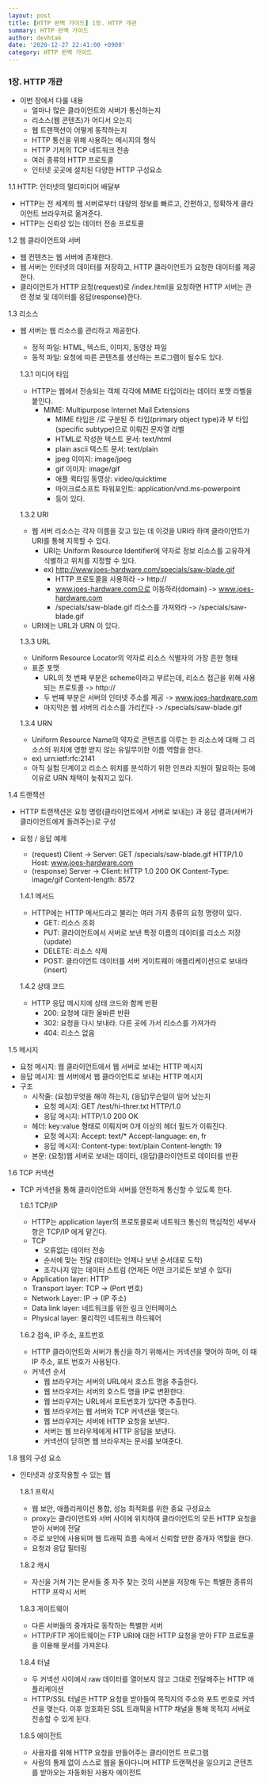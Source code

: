 ```yaml
---
layout: post
title: [HTTP 완벽 가이드] 1장. HTTP 개관 
summary: HTTP 완벽 가이드
author: devhtak
date: '2020-12-27 22:41:00 +0900'
category: HTTP 완벽 가이드
---
```


### 1장. HTTP 개관

- 이번 장에서 다룰 내용
  - 얼마나 많은 클라이언트와 서버가 통신하는지
  - 리소스(웹 콘텐츠)가 어디서 오는지
  - 웹 트랜잭션이 어떻게 동작하는지
  - HTTP 통신을 위해 사용하는 메시지의 형식
  - HTTP 기저의 TCP 네트워크 전송
  - 여러 종류의 HTTP 프로토콜
  - 인터넷 곳곳에 설치된 다양한 HTTP 구성요소
  
1.1 HTTP: 인터넷의 멀티미디어 배달부

- HTTP는 전 세계의 웹 서버로부터 대량의 정보를 빠르고, 간편하고, 정확하게 클라이언트 브라우저로 옮겨준다.
- HTTP는 신뢰성 있는 데이터 전송 프로토콜

1.2 웹 클라이언트와 서버

- 웹 컨텐츠는 웹 서버에 존재한다.
- 웹 서버는 인터넷의 데이터를 저장하고, HTTP 클라이언트가 요청한 데이터를 제공한다.
- 클라이언트가 HTTP 요청(request)로 /index.html을 요청하면 HTTP 서버는 관련 정보 및 데이터를 응답(response)한다.

1.3 리소스

- 웹 서버는 웹 리소스를 관리하고 제공한다.
  - 정적 파일: HTML, 텍스트, 이미지, 동영상 파일
  - 동적 파일: 요청에 따른 콘텐츠를 생산하는 프로그램이 될수도 있다.
  
  1.3.1 미디어 타입

  - HTTP는 웹에서 전송되는 객체 각각에 MIME 타입이라는 데이터 포맷 라벨을 붙인다.
    - MIME: Multipurpose Internet Mail Extensions
      - MIME 타입은 /로 구분된 주 타입(primary object type)과 부 타입(specific subtype)으로 이뤄진 문자열 라벨
      - HTML로 작성한 텍스트 문서: text/html
      - plain ascii 텍스트 문서: text/plain
      - jpeg 이미지: image/jpeg
      - gif 이미지: image/gif
      - 애플 퀵타임 동영상: video/quicktime
      - 마이크로소프트 파워포인트: application/vnd.ms-powerpoint
      - 등이 있다.

  1.3.2 URI

  - 웹 서버 리소스는 각자 이름을 갖고 있는 데 이것을 URI라 하며 클라이언트가 URI를 통해 지목할 수 있다.
    - URI는 Uniform Resource Identifier에 약자로 정보 리소스를 고유하게 식별하고 위치를 지정할 수 있다.
    - ex) http://www.joes-hardware.com/specials/saw-blade.gif
      - HTTP 프로토콜을 사용하라 -> http://
      - www.joes-hardware.com으로 이동하라(domain) -> www.joes-hardware.com
      - /specials/saw-blade.gif 리소스를 가져와라 -> /specials/saw-blade.gif
  - URI에는 URL과 URN 이 있다.

  1.3.3 URL

  - Uniform Resource Locator의 약자로 리소스 식별자의 가장 흔한 형태
  - 표준 포맷
    - URL의 첫 번째 부분은 scheme이라고 부르는데, 리소스 접근을 위해 사용되는 프로토콜 -> http://
    - 두 번째 부분은 서버의 인터넷 주소를 제공 -> www.joes-hardware.com
    - 마지막은 웹 서버의 리소스를 가리킨다 -> /specials/saw-blade.gif

  1.3.4 URN

  - Uniform Resource Name의 약자로 콘텐츠를 이루는 한 리소스에 대해 그 리소스의 위치에 영향 받지 않는 유일무이한 이름 역할을 한다.
  - ex) urn:ietf:rfc:2141
  - 아직 실험 단계이고 리소스 위치를 분석하기 위한 인프라 지원이 필요하는 등에 이유로 URN 채택이 늦춰지고 있다.

1.4 트랜잭션
    
- HTTP 트랜잭션은 요청 명령(클라이언트에서 서버로 보내는) 과 응답 결과(서버가 클라이언트에게 돌려주는)로 구성
- 요청 / 응답 예제
  - (request) Client -> Server: GET /specials/saw-blade.gif HTTP/1.0 Host: www.joes-hardware.com
  - (response) Server -> Client: HTTP 1.0 200 OK Content-Type: image/gif Content-length: 8572
  
  1.4.1 메서드

  - HTTP에는 HTTP 메서드라고 불리는 여러 가지 종류의 요청 명령이 있다.
    - GET: 리소스 조회
    - PUT: 클라이언트에서 서버로 보낸 특정 이름의 데이터를 리소스 저장 (update)
    - DELETE: 리소스 삭제
    - POST: 클라이언트 데이터를 서버 게이트웨이 애플리케이션으로 보내라 (insert)

  1.4.2 상태 코드

  - HTTP 응답 메시지에 상태 코드와 함께 반환
    - 200: 요청에 대한 올바른 반환
    - 302: 요청을 다시 보내라. 다른 곳에 가서 리소스를 가져가라
    - 404: 리소스 없음 
    
1.5 메시지

- 요청 메시지: 웹 클라이언트에서 웹 서버로 보내는 HTTP 메시지
- 응답 메시지: 웹 서버에서 웹 클라이언트로 보내는 HTTP 메시지
- 구조
  - 시작줄: (요청)무엇을 해야 하는지, (응답)무슨일이 일어 났는지
    - 요청 메시지: GET /test/hi-threr.txt HTTP/1.0
    - 응답 메시지: HTTP/1.0 200 OK
  - 헤더: key:value 형태로 이뤄지며 0개 이상의 헤더 필드가 이뤄진다.
    - 요청 메시지: Accept: text/* Accept-language: en, fr
    - 응답 메시지: Content-type: text/plain Content-length: 19
  - 본문: (요청)웹 서버로 보내는 데이터, (응답)클라이언트로 데이터를 반환 
    
1.6 TCP 커넥션

- TCP 커넥션을 통해 클라이언트와 서버를 안전하게 통신할 수 있도록 한다.
  
  1.6.1 TCP/IP

  - HTTP는 application layer의 프로토콜로써 네트워크 통신의 핵심적인 세부사항은 TCP/IP 에게 맡긴다.
  - TCP
    - 오류없는 데이터 전송
    - 순서에 맞는 전달 (데이터는 언제나 보낸 순서대로 도착)
    - 조각나지 않는 데이터 스트림 (언제든 어떤 크기로든 보낼 수 있다)
  - Application layer: HTTP
  - Transport layer: TCP -> (Port 번호)
  - Network Layer: IP -> (IP 주소)
  - Data link layer: 네트워크를 위한 링크 인터페이스
  - Physical layer: 물리적인 네트워크 하드웨어

  1.6.2 접속, IP 주소, 포트번호

  - HTTP 클라이언트와 서버가 통신을 하기 위해서는 커넥션을 맺어야 하며, 이 때 IP 주소, 포트 번호가 사용된다.
  - 커넥션 순서
    - 웹 브라우저는 서버의 URL에서 호스트 명을 추출한다.
    - 웹 브라우저는 서버의 호스트 명을 IP로 변환한다.
    - 웹 브라우저는 URL에서 포트번호가 있다면 추출한다.
    - 웹 브라우저는 웹 서버와 TCP 커넥션을 맺는다.
    - 웹 브라우저는 서버에 HTTP 요청을 보낸다.
    - 서버는 웹 브라우제에게 HTTP 응답을 보낸다.
    - 커넥션이 닫히면 웹 브라우저는 문서를 보여준다.
    
1.8 웹의 구성 요소

- 인터넷과 상호작용할 수 있는 웹 

  1.8.1 프락시
  
  - 웹 보안, 애플리케이션 통합, 성능 최적화를 위한 중요 구성요소
  - proxy는 클라이언트와 서버 사이에 위치하여 클라이언트의 모든 HTTP 요청을 받아 서버에 전달
  - 주로 보안에 사용되며 웹 트래픽 흐름 속에서 신뢰할 만한 중개자 역할을 한다.
  - 요청과 응답 필터링
  
  1.8.2 캐시
  
  - 자신을 거쳐 가는 문서들 중 자주 찾는 것의 사본을 저장해 두는 특별한 종류의 HTTP 프락시 서버
  
  1.8.3 게이트웨이
  
  - 다른 서버들의 중개자로 동작하는 특별한 서버
  - HTTP/FTP 게이트웨이는 FTP URI에 대한 HTTP 요청을 받아 FTP 프로토콜을 이용해 문서를 가져온다.
  
  1.8.4 터널
  
  - 두 커넥션 사이에서 raw 데이터를 열어보지 않고 그대로 전달해주는 HTTP 애플리케이션
  - HTTP/SSL 터널은 HTTP 요청을 받아들여 목적지의 주소와 포트 번호로 커넥션을 맺는다. 이후 암호화된 SSL 트래픽을 HTTP 채널을 통해 목적지 서버로 전송할 수 있게 된다.
  
  1.8.5 에이전트
  
  - 사용자를 위해 HTTP 요청을 만들어주는 클라이언트 프로그램
  - 사람의 통제 없이 스스로 웹을 돌아다니며 HTTP 트랜잭션을 일으키고 콘텐츠를 받아오는 자동화된 사용자 에이전트
